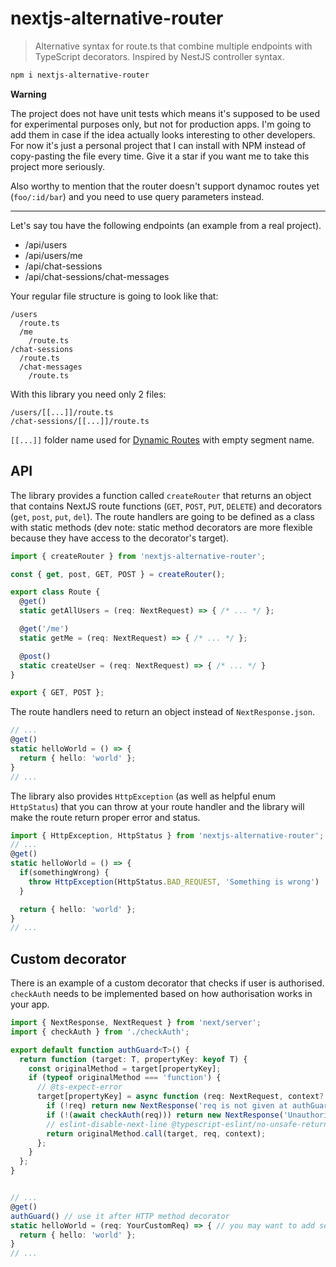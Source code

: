 # nextjs-alternative-router

> Alternative syntax for route.ts that combine multiple endpoints with TypeScript decorators. Inspired by NestJS controller syntax.

```sh
npm i nextjs-alternative-router
```

**Warning**

The project does not have unit tests which means it's supposed to be used for experimental purposes only, but not for production apps. I'm going to add them in case if the idea actually looks interesting to other developers. For now it's just a personal project that I can install with NPM instead of copy-pasting the file every time. Give it a star if you want me to take this project more seriously.

Also worthy to mention that the router doesn't support dynamoc routes yet (`foo/:id/bar`) and you need to use query parameters instead.

----------------

Let's say tou have the following endpoints (an example from a real project).

- /api/users
- /api/users/me
- /api/chat-sessions
- /api/chat-sessions/chat-messages

Your regular file structure is going to look like that:

```
/users
  /route.ts
  /me
    /route.ts
/chat-sessions
  /route.ts
  /chat-messages
    /route.ts
```

With this library you need only 2 files:

```
/users/[[...]]/route.ts
/chat-sessions/[[...]]/route.ts
```

`[[...]]` folder name used for [Dynamic Routes](https://nextjs.org/docs/app/building-your-application/routing/dynamic-routes) with empty segment name.

## API

The library provides a function called `createRouter` that returns an object that contains NextJS route functions (`GET`, `POST`, `PUT`, `DELETE`) and decorators (`get`, `post`, `put`, `del`). The route handlers are going to be defined as a class with static methods (dev note: static method decorators are more flexible because they have access to the decorator's target).

```ts
import { createRouter } from 'nextjs-alternative-router';

const { get, post, GET, POST } = createRouter();

export class Route {
  @get()
  static getAllUsers = (req: NextRequest) => { /* ... */ };

  @get('/me')
  static getMe = (req: NextRequest) => { /* ... */ };

  @post()
  static createUser = (req: NextRequest) => { /* ... */ }
}

export { GET, POST };
```

The route handlers need to return an object instead of `NextResponse.json`.

```ts
// ...
@get()
static helloWorld = () => {
  return { hello: 'world' };
}
// ...
```

The library also provides `HttpException` (as well as helpful enum `HttpStatus`) that you can throw at your route handler and the library will make the route return proper error and status.

```ts
import { HttpException, HttpStatus } from 'nextjs-alternative-router';
// ...
@get()
static helloWorld = () => {
  if(somethingWrong) {
    throw HttpException(HttpStatus.BAD_REQUEST, 'Something is wrong')
  }

  return { hello: 'world' };
}
// ...
```

## Custom decorator

There is an example of a custom decorator that checks if user is authorised. `checkAuth` needs to be implemented based on how authorisation works in your app.

```ts
import { NextResponse, NextRequest } from 'next/server';
import { checkAuth } from './checkAuth';

export default function authGuard<T>() {
  return function (target: T, propertyKey: keyof T) {
    const originalMethod = target[propertyKey];
    if (typeof originalMethod === 'function') {
      // @ts-expect-error
      target[propertyKey] = async function (req: NextRequest, context?: any) {
        if (!req) return new NextResponse('req is not given at authGuard', { status: 401 });
        if (!(await checkAuth(req))) return new NextResponse('Unauthorised', { status: 401 });
        // eslint-disable-next-line @typescript-eslint/no-unsafe-return
        return originalMethod.call(target, req, context);
      };
    }
  };
}

```
```ts

// ...
@get()
authGuard() // use it after HTTP method decorator
static helloWorld = (req: YourCustomReq) => { // you may want to add some extra properties to req (current user for example) at checkAuth
  return { hello: 'world' };
}
// ...
```











